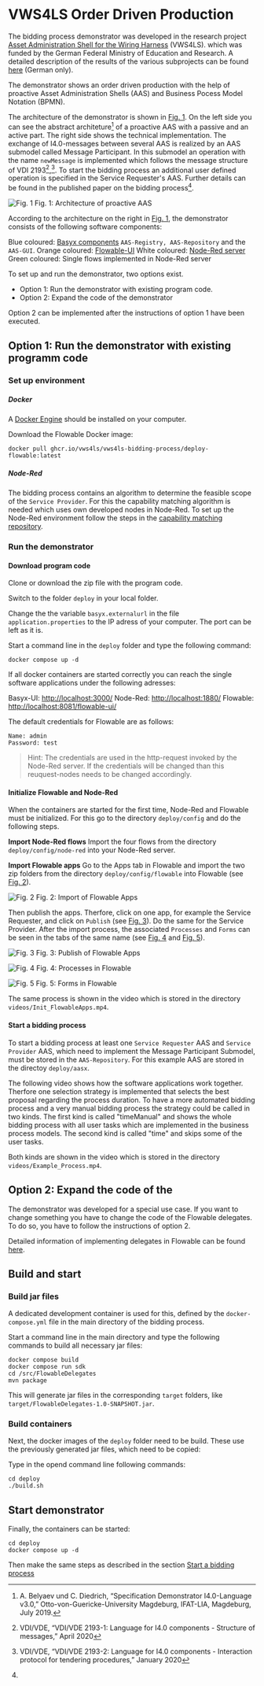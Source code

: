 # VWS4LS Order Driven Production

The bidding process demonstrator was developed in the research project [Asset Administration Shell for the Wiring Harness](https://arena2036.de/en/asset-administration-shell-for-wire-harness) (VWS4LS). which was funded by the German Federal Ministry of Education and Research. A detailed description of the results of the various subprojects can be found [here](https://arena2036.de/de/vws4ls) (German only). 

The demonstrator shows an order driven production with the help of proactive Asset Administration Shells (AAS) and Business Pocess Model Notation (BPMN).

The architecture of the demonstrator is shown in [Fig. 1][fig_architecture]. On the left side you can see the abstract architeture[^footnoteAASArchitecture] of a proactive AAS with a passive and an active part. The right side shows the technical implementation. The exchange of I4.0-messages between several AAS is realized by an AAS submodel called Message Participant. In this submodel an operation with the name `newMessage` is implemented which follows the message structure of VDI 2193[^footnoteVDI2193-1],[^footnoteVDI2193-2]. To start the bidding process an additional user defined operation is specified in the Service Requester's AAS. Further details can be found in the published paper on the bidding process[^footnoteETFAPaper].

[fig_architecture]: ./images/environmentarchitecture.png "Architecture of proactive AAS"
![Fig. 1](./images/environmentarchitecture.png)
Fig. 1: Architecture of proactive AAS

According to the architecture on the right in [Fig. 1][fig_architecture], the demonstrator consists of the following software components:

Blue coloured: [Basyx components](https://github.com/eclipse-basyx/basyx-java-server-sdk) `AAS-Registry, AAS-Repository` and the `AAS-GUI`.
Orange coloured: [Flowable-UI](https://www.flowable.com/open-source)
White coloured: [Node-Red server](https://github.com/node-red)
Green coloured: Single flows implemented in Node-Red server


To set up and run the demonstrator, two options exist.
* Option 1: Run the demonstrator with existing program code.
* Option 2: Expand the code of the demonstrator  

Option 2 can be implemented after the instructions of option 1 have been executed.

## Option 1: Run the demonstrator with existing programm code

### Set up environment

##### Docker
A [Docker Engine](https://docs.docker.com/engine/install/) should be installed on your computer.

Download the Flowable Docker image:

    docker pull ghcr.io/vws4ls/vws4ls-bidding-process/deploy-flowable:latest

##### Node-Red

The bidding process contains an algorithm to determine the feasible scope of the `Service Provider`. For this the capability matching algorithm is needed which uses own developed nodes in Node-Red. To set up the Node-Red environment follow the steps in the [capability matching repository](https://github.com/VWS4LS/vws4ls-capability-matching).

### Run the demonstrator

#### Download program code

Clone or download the zip file with the program code.

Switch to the folder `deploy` in your local folder.

Change the the variable `basyx.externalurl` in the file `application.properties`  to the IP adress of your computer. The port can be left as it is.

Start a command line in the `deploy` folder and type the following command:
    
    docker compose up -d
    
If all docker containers are started correctly you can reach the single software applications under the following adresses:

Basyx-UI: <http://localhost:3000/>
Node-Red: <http://localhost:1880/>
Flowable: <http://localhost:8081/flowable-ui/>


The default credentials for Flowable are as follows:
    
    Name: admin
    Password: test

>Hint: The credentials are used in the http-request invoked by the Node-Red server. If the credentials will be changed than this reuquest-nodes needs to be changed accordingly.

#### Initialize Flowable and Node-Red

When the containers are started for the first time, Node-Red and Flowable must be initialized. For this go to the directory `deploy/config` and do the following steps.

**Import Node-Red flows**
Import the four flows from the directory `deploy/config/node-red` into your Node-Red server.

**Import Flowable apps**
Go to the Apps tab in Flowable and import the two zip folders from the directory `deploy/config/flowable` into Flowable (see [Fig. 2][fig_importFlowableApps]). 

[fig_importFlowableApps]: ./images/ImportFlowableApps.PNG "Import of Flowable Apps"
![Fig. 2](./images/ImportFlowableApps.PNG)
Fig. 2: Import of Flowable Apps

Then publish the apps. Therfore, click on one app, for example the Service Requester, and click on `Publish` (see [Fig. 3][fig_publishFlowableApps]). Do the same for the Service Provider. After the import process, the associated `Processes` and `Forms` can be seen in the tabs of the same name (see [Fig. 4][fig_processesFlowable] and [Fig. 5][fig_formsFlowable]). 

[fig_publishFlowableApps]: ./images/PublishFlowableApps.PNG "Publish of Flowable Apps"
![Fig. 3](./images/PublishFlowableApps.PNG)
Fig. 3: Publish of Flowable Apps

[fig_processesFlowable]: ./images/ProcessesFlowable.PNG "Processes in Flowable"
![Fig. 4](./images/ProcessesFlowable.PNG)
Fig. 4: Processes in Flowable

[fig_formsFlowable]: ./images/FormsFlowable.PNG "Forms in Flowable"
![Fig. 5](./images/FormsFlowable.PNG)
Fig. 5: Forms in Flowable

The same process is shown in the video which is stored in the directory `videos/Init_FlowableApps.mp4`.


#### Start a bidding process <a id="startBiddingProcess"></a>

To start a bidding process at least one `Service Requester` AAS and `Service Provider` AAS, which need to implement the Message Participant Submodel, must be stored in the `AAS-Repository`. For this example AAS are stored in the directoy `deploy/aasx`.

The following video shows how the software applications work together. Therfore one selection strategy is implemented that selects the best proposal regarding the process duration. To have a more automated bidding process and a very manual bidding process the strategy could be called in two kinds. 
The first kind is called "timeManual" and shows the whole bidding process with all user tasks which are implemented in the business process models. 
The second kind is called "time" and skips some of the user tasks. 

Both kinds are shown in the video which is stored in the directory `videos/Example_Process.mp4`.


## Option 2: Expand the code of the 

The demonstrator was developed for a special use case. If you want to change something you have to change the code of the Flowable delegates. To do so, you have to follow the instructions of option 2.

Detailed information of implementing delegates in Flowable can be found [here](https://www.flowable.com/open-source/docs/oss-introduction).

## Build and start

### Build jar files

A dedicated development container is used for this, defined by the `docker-compose.yml` file in the main directory of the bidding process.

Start a command line in the main directory and type the following commands to build all necessary jar files:

    docker compose build
    docker compose run sdk
    cd /src/FlowableDelegates
    mvn package


This will generate jar files in the corresponding `target` folders, like `target/FlowableDelegates-1.0-SNAPSHOT.jar`.

### Build containers

Next, the docker images of the `deploy` folder need to be build.
These use the previously generated jar files, which need to be copied:

Type in the opend command line following commands:

    cd deploy
    ./build.sh

## Start demonstrator

Finally, the containers can be started:


    cd deploy
    docker compose up -d

Then make the same steps as described in the section [Start a bidding process](#startBiddingProcess)



[^footnoteAASArchitecture]: A. Belyaev und C. Diedrich, “Specification Demonstrator I4.0-Language v3.0,” Otto-von-Guericke-University Magdeburg, IFAT-LIA, Magdeburg, July 2019.
[^footnoteVDI2193-1]: VDI/VDE, “VDI/VDE 2193-1: Language for I4.0 components - Structure of messages,” April 2020
[^footnoteVDI2193-2]: VDI/VDE, “VDI/VDE 2193-2: Language for I4.0 components - Interaction protocol for tendering procedures,” January 2020
[^footnoteETFAPaper]: 
